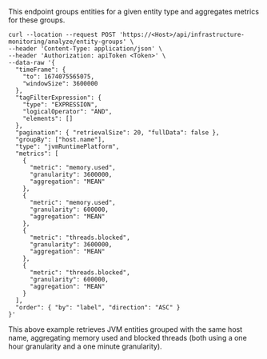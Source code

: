 This endpoint groups entities for a given entity type and aggregates metrics for these groups.

```
curl --location --request POST 'https://<Host>/api/infrastructure-monitoring/analyze/entity-groups' \
--header 'Content-Type: application/json' \
--header 'Authorization: apiToken <Token>' \
--data-raw '{
  "timeFrame": {
    "to": 1674075565075,
    "windowSize": 3600000
  },
  "tagFilterExpression": {
    "type": "EXPRESSION",
    "logicalOperator": "AND",
    "elements": []
  },
  "pagination": { "retrievalSize": 20, "fullData": false },
  "groupBy": ["host.name"],
  "type": "jvmRuntimePlatform",
  "metrics": [
    {
      "metric": "memory.used",
      "granularity": 3600000,
      "aggregation": "MEAN"
    },
    {
      "metric": "memory.used",
      "granularity": 600000,
      "aggregation": "MEAN"
    },
    {
      "metric": "threads.blocked",
      "granularity": 3600000,
      "aggregation": "MEAN"
    },
    {
      "metric": "threads.blocked",
      "granularity": 600000,
      "aggregation": "MEAN"
    }
  ],
  "order": { "by": "label", "direction": "ASC" }
}'
```
This above example retrieves JVM entities grouped with the same host name, aggregating memory used and blocked threads (both using a one hour granularity and a one minute granularity).